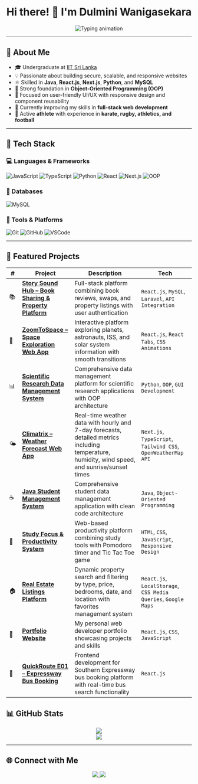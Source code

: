 <h1 align="center">Hi there! 👋 I'm Dulmini Wanigasekara</h1>

<p align="center">
  <img src="https://readme-typing-svg.demolab.com/?font=Fira+Code&pause=1000&color=3DB2FF&center=true&vCenter=true&width=435&lines=Software+Engineer;Full-Stack+Developer" alt="Typing animation" />
</p>

---

## 💼 About Me

- 🎓 Undergraduate at [IIT Sri Lanka](https://www.iit.ac.lk/)
- 💡 Passionate about building secure, scalable, and responsive websites
- ⚛️ Skilled in **Java**, **React.js**, **Next.js**, **Python**, and **MySQL**
- 🔁 Strong foundation in **Object-Oriented Programming (OOP)**
- 🎨 Focused on user-friendly UI/UX with responsive design and component reusability
- 🌱 Currently improving my skills in **full-stack web development**
- 🏅 Active **athlete** with experience in **karate, rugby,  athletics, and football**

---

## 🧩 Tech Stack

### 💻 Languages & Frameworks  
![JavaScript](https://img.shields.io/badge/JavaScript-F7DF1E?style=flat&logo=javascript&logoColor=black)
![TypeScript](https://img.shields.io/badge/TypeScript-3178C6?style=flat&logo=typescript&logoColor=white)
![Python](https://img.shields.io/badge/Python-3776AB?style=flat&logo=python&logoColor=white)
![React](https://img.shields.io/badge/React-20232A?style=flat&logo=react&logoColor=61DAFB)
![Next.js](https://img.shields.io/badge/Next.js-000000?style=flat&logo=nextdotjs)
![OOP](https://img.shields.io/badge/OOP-Concepts-blueviolet)

### 💾 Databases
![MySQL](https://img.shields.io/badge/MySQL-005C84?style=flat&logo=mysql&logoColor=white)

### 🧰 Tools & Platforms  
![Git](https://img.shields.io/badge/Git-F05032?style=flat&logo=git&logoColor=white)
![GitHub](https://img.shields.io/badge/GitHub-181717?style=flat&logo=github)
![VSCode](https://img.shields.io/badge/VS%20Code-007ACC?style=flat&logo=visual-studio-code)

---

## 🚀 Featured Projects

| # | Project | Description | Tech |
|---|---------|-------------|------|
| 📚 | [**Story Sound Hub – Book Sharing & Property Platform**](https://github.com/Visnumaynan/Storysoundhub) | Full-stack platform combining book reviews, swaps, and property listings with user authentication | `React.js`, `MySQL`, `Laravel`, `API Integration` |
| 🚀 | [**ZoomToSpace – Space Exploration Web App**](https://github.com/dulmini11/ZoomToSpace) | Interactive platform exploring planets, astronauts, ISS, and solar system information with smooth transitions | `React.js`, `React Tabs`, `CSS Animations` |
| 📊 | [**Scientific Research Data Management System**](#research-data) | Comprehensive data management platform for scientific research applications with OOP architecture | `Python`, `OOP`, `GUI Development` |
| 🌤️ | [**Climatrix – Weather Forecast Web App**](https://github.com/dulmini11/climatrix) | Real-time weather data with hourly and 7-day forecasts, detailed metrics including temperature, humidity, wind speed, and sunrise/sunset times | `Next.js`, `TypeScript`, `Tailwind CSS`, `OpenWeatherMap API` |
| ☕ | [**Java Student Management System**](#java-student) | Comprehensive student data management application with clean code architecture | `Java`, `Object-Oriented Programming` |
| 🎯 | [**Study Focus & Productivity System**](#study-focus) | Web-based productivity platform combining study tools with Pomodoro timer and Tic Tac Toe game | `HTML`, `CSS`, `JavaScript`, `Responsive Design` |
| 🏠 | [**Real Estate Listings Platform**](https://github.com/dulmini11/Real-estate-website) | Dynamic property search and filtering by type, price, bedrooms, date, and location with favorites management system | `React.js`, `LocalStorage`, `CSS Media Queries`, `Google Maps` |
| 💼 | [**Portfolio Website**](https://github.com/dulmini11/DulminiPortfolio) | My personal web developer portfolio showcasing projects and skills | `React.js`, `CSS`, `JavaScript` |
| 🚌 | [**QuickRoute E01 – Expressway Bus Booking**](https://github.com/dulmini11/BusTicketBooking) | Frontend development for Southern Expressway bus booking platform with real-time bus search functionality | `React.js` |
## 📊 GitHub Stats

<p align="center">
  <img src="https://github-readme-stats.vercel.app/api?username=dulmini11&show_icons=true&theme=tokyonight" />
  <br/>
  <img src="https://github-readme-streak-stats.herokuapp.com/?user=dulmini11&theme=tokyonight" />
</p>

---

## 🌐 Connect with Me

<p align="center">
  <a href="https://www.linkedin.com/in/dulmini-wanigasekara-756740333/">
    <img src="https://img.shields.io/badge/LinkedIn-blue?style=for-the-badge&logo=linkedin&logoColor=white" />
  </a>
  <a href="mailto:Dulminihw@gmail.com">
    <img src="https://img.shields.io/badge/Email-D14836?style=for-the-badge&logo=gmail&logoColor=white" />
  </a>
</p>


